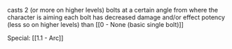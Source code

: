casts 2 (or more on higher levels) bolts at a certain angle from where the character is aiming
each bolt has decreased damage and/or effect potency (less so on higher levels) than [[0 - None (basic single bolt)]]

Special: [[1.1 - Arc]]